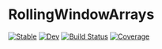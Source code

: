 # RollingWindowArrays

[![Stable](https://img.shields.io/badge/docs-stable-blue.svg)](https://simeonschaub.github.io/RollingWindowArrays.jl/stable/)
[![Dev](https://img.shields.io/badge/docs-dev-blue.svg)](https://simeonschaub.github.io/RollingWindowArrays.jl/dev/)
[![Build Status](https://github.com/simeonschaub/RollingWindowArrays.jl/actions/workflows/CI.yml/badge.svg?branch=main)](https://github.com/simeonschaub/RollingWindowArrays.jl/actions/workflows/CI.yml?query=branch%3Amain)
[![Coverage](https://codecov.io/gh/simeonschaub/RollingWindowArrays.jl/branch/main/graph/badge.svg)](https://codecov.io/gh/simeonschaub/RollingWindowArrays.jl)
